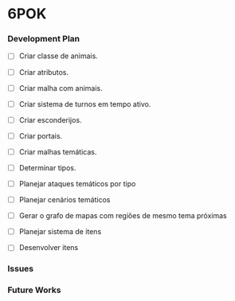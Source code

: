 
# 6POK

### Development Plan

- [ ] Criar classe de animais.
- [ ] Criar atributos.
- [ ] Criar malha com animais.
- [ ] Criar sistema de turnos em tempo ativo.
- [ ] Criar esconderijos.
- [ ] Criar portais.
- [ ] Criar malhas temáticas.
- [ ] Determinar tipos.


- [ ] Planejar ataques temáticos por tipo
- [ ] Planejar cenários temáticos
- [ ] Gerar o grafo de mapas com regiões de mesmo tema próximas
- [ ] Planejar sistema de itens
- [ ] Desenvolver itens

### Issues

### Future Works